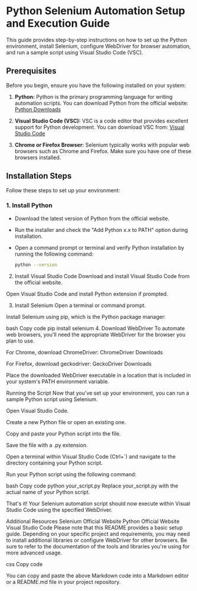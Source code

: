 
# Python Selenium Automation Setup and Execution Guide

This guide provides step-by-step instructions on how to set up the Python environment, install Selenium, configure WebDriver for browser automation, and run a sample script using Visual Studio Code (VSC).

## Prerequisites

Before you begin, ensure you have the following installed on your system:

1. **Python:** Python is the primary programming language for writing automation scripts. You can download Python from the official website: [Python Downloads](https://www.python.org/downloads/)

2. **Visual Studio Code (VSC):** VSC is a code editor that provides excellent support for Python development. You can download VSC from: [Visual Studio Code](https://code.visualstudio.com/)

3. **Chrome or Firefox Browser:** Selenium typically works with popular web browsers such as Chrome and Firefox. Make sure you have one of these browsers installed.

## Installation Steps

Follow these steps to set up your environment:

### 1. Install Python

- Download the latest version of Python from the official website.

- Run the installer and check the "Add Python x.x to PATH" option during installation.

- Open a command prompt or terminal and verify Python installation by running the following command:

  ```bash
  python --version
2. Install Visual Studio Code
Download and install Visual Studio Code from the official website.

Open Visual Studio Code and install Python extension if prompted.

3. Install Selenium
Open a terminal or command prompt.

Install Selenium using pip, which is the Python package manager:

bash
Copy code
pip install selenium
4. Download WebDriver
To automate web browsers, you'll need the appropriate WebDriver for the browser you plan to use.

For Chrome, download ChromeDriver: ChromeDriver Downloads

For Firefox, download geckodriver: GeckoDriver Downloads

Place the downloaded WebDriver executable in a location that is included in your system's PATH environment variable.

Running the Script
Now that you've set up your environment, you can run a sample Python script using Selenium.

Open Visual Studio Code.

Create a new Python file or open an existing one.

Copy and paste your Python script into the file.

Save the file with a .py extension.

Open a terminal within Visual Studio Code (Ctrl+`) and navigate to the directory containing your Python script.

Run your Python script using the following command:

bash
Copy code
python your_script.py
Replace your_script.py with the actual name of your Python script.

That's it! Your Selenium automation script should now execute within Visual Studio Code using the specified WebDriver.

Additional Resources
Selenium Official Website
Python Official Website
Visual Studio Code
Please note that this README provides a basic setup guide. Depending on your specific project and requirements, you may need to install additional libraries or configure WebDriver for other browsers. Be sure to refer to the documentation of the tools and libraries you're using for more advanced usage.

css
Copy code

You can copy and paste the above Markdown code into a Markdown editor or a README.md file in your project repository.
